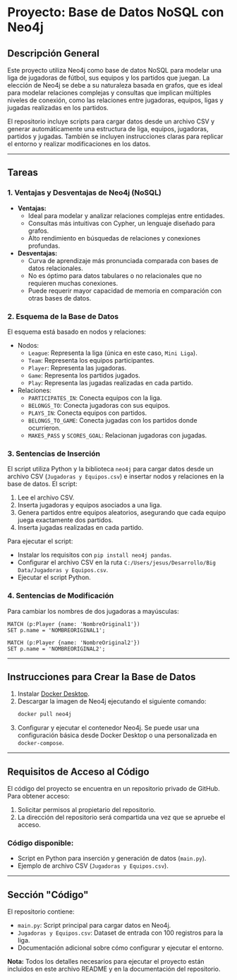 # Proyecto: Base de Datos NoSQL con Neo4j

## Descripción General

Este proyecto utiliza Neo4j como base de datos NoSQL para modelar una liga de jugadoras de fútbol, sus equipos y los partidos que juegan. La elección de Neo4j se debe a su naturaleza basada en grafos, que es ideal para modelar relaciones complejas y consultas que implican múltiples niveles de conexión, como las relaciones entre jugadoras, equipos, ligas y jugadas realizadas en los partidos.

El repositorio incluye scripts para cargar datos desde un archivo CSV y generar automáticamente una estructura de liga, equipos, jugadoras, partidos y jugadas. También se incluyen instrucciones claras para replicar el entorno y realizar modificaciones en los datos.

---

## Tareas

### 1. **Ventajas y Desventajas de Neo4j (NoSQL)**
- **Ventajas:**
  - Ideal para modelar y analizar relaciones complejas entre entidades.
  - Consultas más intuitivas con Cypher, un lenguaje diseñado para grafos.
  - Alto rendimiento en búsquedas de relaciones y conexiones profundas.
- **Desventajas:**
  - Curva de aprendizaje más pronunciada comparada con bases de datos relacionales.
  - No es óptimo para datos tabulares o no relacionales que no requieren muchas conexiones.
  - Puede requerir mayor capacidad de memoria en comparación con otras bases de datos.

### 2. **Esquema de la Base de Datos**
El esquema está basado en nodos y relaciones:
- Nodos:
  - `League`: Representa la liga (única en este caso, `Mini Liga`).
  - `Team`: Representa los equipos participantes.
  - `Player`: Representa las jugadoras.
  - `Game`: Representa los partidos jugados.
  - `Play`: Representa las jugadas realizadas en cada partido.
- Relaciones:
  - `PARTICIPATES_IN`: Conecta equipos con la liga.
  - `BELONGS_TO`: Conecta jugadoras con sus equipos.
  - `PLAYS_IN`: Conecta equipos con partidos.
  - `BELONGS_TO_GAME`: Conecta jugadas con los partidos donde ocurrieron.
  - `MAKES_PASS` y `SCORES_GOAL`: Relacionan jugadoras con jugadas.

### 3. **Sentencias de Inserción**
El script utiliza Python y la biblioteca `neo4j` para cargar datos desde un archivo CSV (`Jugadoras y Equipos.csv`) e insertar nodos y relaciones en la base de datos. El script:
1. Lee el archivo CSV.
2. Inserta jugadoras y equipos asociados a una liga.
3. Genera partidos entre equipos aleatorios, asegurando que cada equipo juega exactamente dos partidos.
4. Inserta jugadas realizadas en cada partido.

Para ejecutar el script:
- Instalar los requisitos con `pip install neo4j pandas`.
- Configurar el archivo CSV en la ruta `C:/Users/jesus/Desarrollo/Big Data/Jugadoras y Equipos.csv`.
- Ejecutar el script Python.

### 4. **Sentencias de Modificación**
Para cambiar los nombres de dos jugadoras a mayúsculas:
```cypher
MATCH (p:Player {name: 'NombreOriginal1'})
SET p.name = 'NOMBREORIGINAL1';

MATCH (p:Player {name: 'NombreOriginal2'})
SET p.name = 'NOMBREORIGINAL2';
```

---

## Instrucciones para Crear la Base de Datos

1. Instalar [Docker Desktop](https://www.docker.com/).
2. Descargar la imagen de Neo4j ejecutando el siguiente comando:
   ```bash
   docker pull neo4j
   ```
3. Configurar y ejecutar el contenedor Neo4j. Se puede usar una configuración básica desde Docker Desktop o una personalizada en `docker-compose`.

---

## Requisitos de Acceso al Código

El código del proyecto se encuentra en un repositorio privado de GitHub. Para obtener acceso:
1. Solicitar permisos al propietario del repositorio.
2. La dirección del repositorio será compartida una vez que se apruebe el acceso.

### Código disponible:
- Script en Python para inserción y generación de datos (`main.py`).
- Ejemplo de archivo CSV (`Jugadoras y Equipos.csv`).

---

## Sección "Código"

El repositorio contiene:
- `main.py`: Script principal para cargar datos en Neo4j.
- `Jugadoras y Equipos.csv`: Dataset de entrada con 100 registros para la liga.
- Documentación adicional sobre cómo configurar y ejecutar el entorno.

**Nota:** Todos los detalles necesarios para ejecutar el proyecto están incluidos en este archivo README y en la documentación del repositorio.
